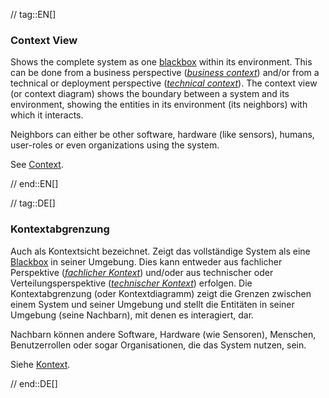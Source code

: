 // tag::EN[]
### Context View

Shows the complete system as one [blackbox](#term-blackbox) within its environment. This can be done from a business perspective ([_business context_](#term-business-context)) and/or from a technical or deployment perspective ([_technical context_](#term-technical-context)). 
The context view (or context diagram) shows the boundary between a system  and its environment, showing the entities in its environment (its neighbors) with which it interacts.

Neighbors can either be other software, hardware (like sensors), humans, user-roles or even organizations using the system.

See [Context](#term-context).


// end::EN[]

// tag::DE[]
### Kontextabgrenzung

Auch als Kontextsicht bezeichnet.
Zeigt das vollständige System als eine [Blackbox](#term-blackbox) in
seiner Umgebung.
Dies kann entweder aus fachlicher Perspektive ([_fachlicher Kontext_](#term-business-context))
und/oder aus technischer oder Verteilungsperspektive ([_technischer Kontext_](#term-technical-context)) erfolgen.
Die Kontextabgrenzung (oder Kontextdiagramm)
zeigt die Grenzen zwischen einem System und seiner Umgebung und stellt
die Entitäten in seiner Umgebung (seine Nachbarn), mit denen es
interagiert, dar.

Nachbarn können andere Software, Hardware (wie Sensoren), Menschen,
Benutzerrollen oder sogar Organisationen, die das System nutzen, sein.

Siehe [Kontext](#term-context).


// end::DE[]

